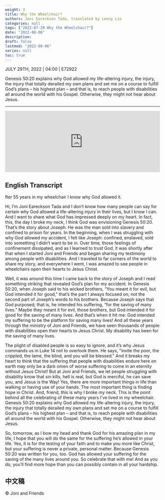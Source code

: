 ```yaml
---
weight: 3
title: Why the Wheelchair?
authors: Joni Eareckson Tada, translated by Lenny Lin
categories: null
tags: ["2022-07-29 Why the Wheelchair?"]
date: "2022-08-06"
description: 
draft: false
lastmod: "2022-08-06"
series: null
toc: true
---
```

JULY 29TH, 2022 | 04:00 | E72922

Genesis 50:20 explains why God allowed my life-altering injury, the injury, the injury that totally derailed my own plans and set me on a course to fulfill God’s plans – his highest plan – and that is, to reach people with disabilities all around the world with his Gospel. Otherwise, they might not hear about Jesus. 
<!--more-->
---
<iframe height="200px" width="100%" frameborder="no" scrolling="no" seamless src="https://player.simplecast.com/fbac92c4-38da-4e94-a0cd-9b589e5eba2c?dark=false"></iframe>

## English Transcript
fter 55 years in my wheelchair I know why God allowed it. 

Hi, I’m Joni Eareckson Tada and I don’t know how many people can say for certain why God allowed a life-altering injury in their lives, but I know I can. And I want to share what God has impressed deeply on my heart. In fact, this, the day I broke my neck, I think God was envisioning Genesis 50:20. That’s the story about Joseph. He was the man sold into slavery and confined to prison for years. In the beginning, when I was struggling with why God allowed my accident, I felt like Joseph: confined, enslaved, sold into something I didn’t want to be in. Over time, those feelings of confinement dissipated, and as I learned to trust God, it was shortly after that when I started Joni and Friends and began sharing my testimony among people with disabilities. And I traveled to far corners of the world to share my story, and everywhere I went, I was amazed to see people in wheelchairs open their hearts to Jesus Christ.

Well, it was around this time I came back to the story of Joseph and I read something striking that revealed God’s plan for my accident. In Genesis 50:20, when Joseph said to his wicked brothers, “You meant it for evil, but God intended it for good,” that’s the part I always focused on; not the second part of Joseph’s words to his brothers. Because Joseph says that God purposed; that is, he intended his suffering, “for the saving of many lives.” Maybe they meant it for evil, those brothers, but God intended it for good for the saving of many lives. And that’s when it hit me: God intended my suffering to be the platform for saving many lives! And all these years through the ministry of Joni and Friends, we have seen thousands of people with disabilities open their hearts to Jesus Christ. My disability has been for the saving of many lives.

The plight of disabled people is so easy to ignore, and it’s why Jesus commands us in Luke 14 not to overlook them. He says, "invite the poor, the crippled, the lame, the blind, and you will be blessed." And it breaks my heart to think that the suffering that people with disabilities endure here on earth may only be a dark omen of worse suffering to come in an eternity without Jesus Christ! But at Joni and Friends, we let people struggling with disability know that sin kills, hell is real, but God is merciful, he can save you, and Jesus is the Way! Yes, there are more important things in life than walking or having use of your hands. The most important thing is finding hope in Christ. And, friend, this is why I broke my neck. This is the point behind all the celebrating of these many years I’ve lived in my wheelchair. Genesis 50:20 explains why God allowed my life-altering injury, the injury, the injury that totally derailed my own plans and set me on a course to fulfill God’s plans – his highest plan – and that is, to reach people with disabilities all around the world with his Gospel. Otherwise, they might not hear about Jesus. 

So, tomorrow, as I bow my head and thank God for his amazing plan in my life, I hope that you will do the same for the suffering he’s allowed in your life. Yes, it is for the testing of your faith and to make you more like Christ, but your suffering is never a private, personal matter. Because Genesis 50:20 was written for you, too. God has allowed your suffering for the saving of the many lives around you. So celebrate that with me! And as you do, you’ll find more hope than you can possibly contain in all your hardship.

## 中文稿

© Joni and Friends